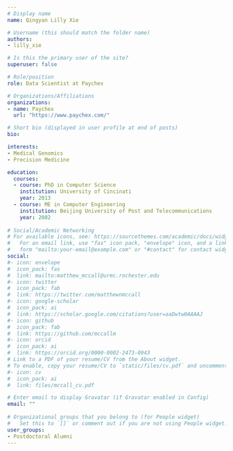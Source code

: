 ```yaml
---
# Display name
name: Qingyan Lilly Xie

# Username (this should match the folder name)
authors:
- lilly_xie

# Is this the primary user of the site?
superuser: false

# Role/position
role: Data Scientist at Paychex

# Organizations/Affiliations
organizations:
- name: Paychex
  url: "https://www.paychex.com/"

# Short bio (displayed in user profile at end of posts)
bio: 

interests:
- Medical Genomics
- Precision Medicine

education:
  courses:
  - course: PhD in Computer Science
    institution: University of Cincinati
    year: 2013
  - course: ME in Computer Engineering
    institution: Beijing University of Post and Telecommunications
    year: 2002
    
# Social/Academic Networking
# For available icons, see: https://sourcethemes.com/academic/docs/widgets/#icons
#   For an email link, use "fas" icon pack, "envelope" icon, and a link in the
#   form "mailto:your-email@example.com" or "#contact" for contact widget.
social:
#- icon: envelope
#  icon_pack: fas
#  link: mailto:matthew_mccall@urmc.rochester.edu
#- icon: twitter
#  icon_pack: fab
#  link: https://twitter.com/matthewnmccall
#- icon: google-scholar
#  icon_pack: ai
#  link: https://scholar.google.com/citations?user=aaDwtw0AAAAJ
#- icon: github
#  icon_pack: fab
#  link: https://github.com/mccallm
#- icon: orcid
#  icon_pack: ai
#  link: https://orcid.org/0000-0002-2473-0943
# Link to a PDF of your resume/CV from the About widget.
# To enable, copy your resume/CV to `static/files/cv.pdf` and uncomment the lines below.  
#- icon: cv
#  icon_pack: ai
#  link: files/mccall_cv.pdf

# Enter email to display Gravatar (if Gravatar enabled in Config)
email: ""
  
# Organizational groups that you belong to (for People widget)
#   Set this to `[]` or comment out if you are not using People widget.  
user_groups:
- Postdoctoral Alumni
---
```




